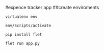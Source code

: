 #expence tracker app
##create enviroments 

```
virtualenv env
```

```
env/Scripts/activate 
```

```
pip install flet
```


```
flet run app.py
```







